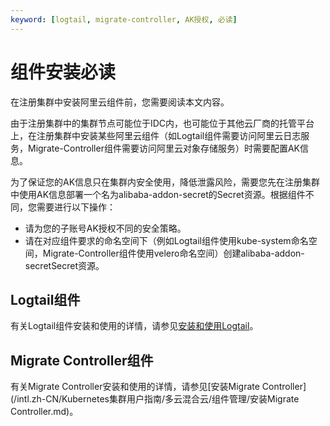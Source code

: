 ```yaml
---
keyword: [logtail, migrate-controller, AK授权, 必读]
---
```


# 组件安装必读

在注册集群中安装阿里云组件前，您需要阅读本文内容。

由于注册集群中的集群节点可能位于IDC内，也可能位于其他云厂商的托管平台上，在注册集群中安装某些阿里云组件（如Logtail组件需要访问阿里云日志服务，Migrate-Controller组件需要访问阿里云对象存储服务）时需要配置AK信息。

为了保证您的AK信息只在集群内安全使用，降低泄露风险，需要您先在注册集群中使用AK信息部署一个名为alibaba-addon-secret的Secret资源。根据组件不同，您需要进行以下操作：

-   请为您的子账号AK授权不同的安全策略。
-   请在对应组件要求的命名空间下（例如Logtail组件使用kube-system命名空间，Migrate-Controller组件使用velero命名空间）创建alibaba-addon-secretSecret资源。

## Logtail组件

有关Logtail组件安装和使用的详情，请参见[安装和使用Logtail](/intl.zh-CN/Kubernetes集群用户指南/多云混合云/组件管理/安装和使用Logtail.md)。

## Migrate Controller组件

有关Migrate Controller安装和使用的详情，请参见[安装Migrate Controller](/intl.zh-CN/Kubernetes集群用户指南/多云混合云/组件管理/安装Migrate Controller.md)。

